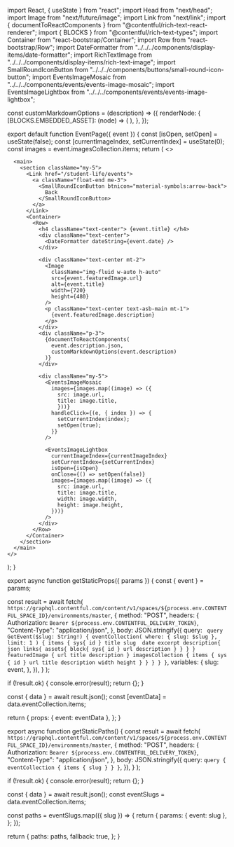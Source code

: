 import React, { useState } from "react";
import Head from "next/head";
import Image from "next/future/image";
import Link from "next/link";
import { documentToReactComponents } from "@contentful/rich-text-react-renderer";
import { BLOCKS } from "@contentful/rich-text-types";
import Container from "react-bootstrap/Container";
import Row from "react-bootstrap/Row";
import DateFormatter from "../../../components/display-items/date-formatter"; 
import RichTextImage from "../../../components/display-items/rich-text-image";
import SmallRoundIconButton from "../../../components/buttons/small-round-icon-button";
import EventsImageMosaic from "../../../components/events/events-image-mosaic";
import EventsImageLightbox from "../../../components/events/events-image-lightbox";

const customMarkdownOptions = (description) => ({
  renderNode: {
    [BLOCKS.EMBEDDED_ASSET]: (node) => (
      <RichTextImage
        id={node.data.target.sys.id}
        assets={description.links.assets.block}
      />
    ),
  },
});

export default function EventPage({ event }) {
  const [isOpen, setOpen] = useState(false);
  const [currentImageIndex, setCurrentIndex] = useState(0);
  const images = event.imagesCollection.items; 
  return (
    <>
      <Head>
        <title>Asian Scool Bharain | {event.title} </title>
        <meta name="description" content={event.description} />
        <link rel="icon" href="/images/asbfavicon.png" />
      </Head>

      <main>
        <section className="my-5">
          <Link href="/student-life/events">
            <a className="float-end me-3">
              <SmallRoundIconButton btnicon="material-symbols:arrow-back">
                Back
              </SmallRoundIconButton>
            </a>
          </Link>
          <Container>
            <Row>
              <h4 className="text-center"> {event.title} </h4>
              <div className="text-center">
                <DateFormatter dateString={event.date} />
              </div>

              <div className="text-center mt-2">
                <Image
                  className="img-fluid w-auto h-auto"
                  src={event.featuredImage.url}
                  alt={event.title}
                  width={720}
                  height={480}
                />
                <p className="text-center text-asb-main mt-1">
                  {event.featuredImage.description}
                </p>
              </div>
              <div className="p-3">
                {documentToReactComponents(
                  event.description.json,
                  customMarkdownOptions(event.description)
                )}
              </div>

              <div className="my-5">
                <EventsImageMosaic
                  images={images.map((image) => ({
                    src: image.url,
                    title: image.title,
                    }))}
                  handleClick={(e, { index }) => {
                    setCurrentIndex(index);
                    setOpen(true);
                  }}
                />

                <EventsImageLightbox
                  currentImageIndex={currentImageIndex}
                  setCurrentIndex={setCurrentIndex}
                  isOpen={isOpen}
                  onClose={() => setOpen(false)}
                  images={images.map((image) => ({
                    src: image.url,
                    title: image.title,
                    width: image.width, 
                    height: image.height,
                  }))}
                />
              </div> 
            </Row>
          </Container>
        </section>
      </main>
    </>
  );
}

export async function getStaticProps({ params }) {
  const { event } = params;

  const result = await fetch(
    `https://graphql.contentful.com/content/v1/spaces/${process.env.CONTENTFUL_SPACE_ID}/environments/master`,
    {
      method: "POST",
      headers: {
        Authorization: `Bearer ${process.env.CONTENTFUL_DELIVERY_TOKEN}`,
        "Content-Type": "application/json",
      },
      body: JSON.stringify({
        query: `
          query GetEvent($slug: String!) {
            eventCollection(
              where: {
                slug: $slug
              },
              limit: 1
            ) {
              items {
                sys{
                  id
                }
                title
                slug 
                date
                excerpt
                description{
                  json
                  links{
                    assets{
                      block{
                        sys{
                          id
                        }
                        url
                        description
                      }
                    }
                  }
                }
                featuredImage {
                  url
                  title
                  description
                }
                imagesCollection {
                  items {
                    sys {
                      id
                    }
                    url
                    title
                    description
                    width
                    height
                  }
                }
              }
            }
          }`,
        variables: {
          slug: event,
        },
      }),
    }
  );

  if (!result.ok) {
    console.error(result);
    return {};
  }

  const { data } = await result.json();
  const [eventData] = data.eventCollection.items;

  return {
    props: { event: eventData },
  };
}

export async function getStaticPaths() {
  const result = await fetch(
    `https://graphql.contentful.com/content/v1/spaces/${process.env.CONTENTFUL_SPACE_ID}/environments/master`,
    {
      method: "POST",
      headers: {
        Authorization: `Bearer ${process.env.CONTENTFUL_DELIVERY_TOKEN}`,
        "Content-Type": "application/json",
      },
      body: JSON.stringify({
        query: `
          query {
            eventCollection {
              items {
                slug
              }
            }
          }
        `,
      }),
    }
  );

  if (!result.ok) {
    console.error(result);
    return {};
  }

  const { data } = await result.json();
  const eventSlugs = data.eventCollection.items;

  const paths = eventSlugs.map(({ slug }) => {
    return {
      params: { event: slug },
    };
  });

  return {
    paths: paths,
    fallback: true,
  };
}

